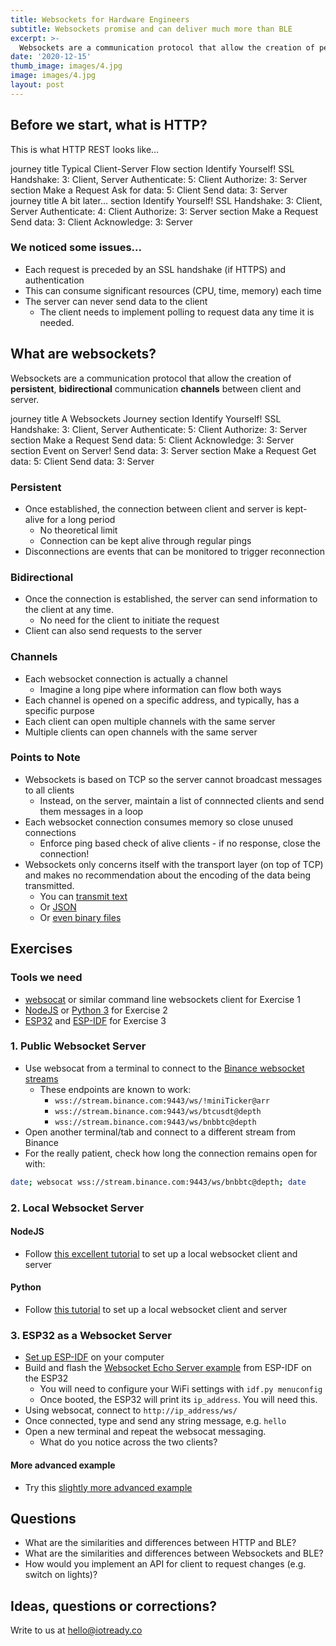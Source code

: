 ```yaml
---
title: Websockets for Hardware Engineers
subtitle: Websockets promise and can deliver much more than BLE
excerpt: >-
  Websockets are a communication protocol that allow the creation of persistent, bidirectional communication channels between client and server.
date: '2020-12-15'
thumb_image: images/4.jpg
image: images/4.jpg
layout: post
---
```


## Before we start, what is HTTP?
This is what HTTP REST looks like...

<div class="mermaid">
journey
    title Typical Client-Server Flow
    section Identify Yourself!
      SSL Handshake: 3: Client, Server
      Authenticate: 5: Client
      Authorize: 3: Server
    section Make a Request
      Ask for data: 5: Client
      Send data: 3: Server
</div>
<div class="mermaid">
journey
    title A bit later...
    section Identify Yourself!
      SSL Handshake: 3: Client, Server
      Authenticate: 4: Client
      Authorize: 3: Server
    section Make a Request
      Send data: 3: Client
      Acknowledge: 3: Server
</div>

### We noticed some issues...

- Each request is preceded by an SSL handshake (if HTTPS) and authentication
- This can consume significant resources (CPU, time, memory) each time
- The server can never send data to the client
  - The client needs to implement polling to request data any time it is needed.

## What are websockets?
Websockets are a communication protocol that allow the creation of **persistent**, **bidirectional** communication **channels** between client and server.

<div class="mermaid">
journey
    title A Websockets Journey
    section Identify Yourself!
      SSL Handshake: 3: Client, Server
      Authenticate: 5: Client
      Authorize: 3: Server
    section Make a Request
      Send data: 5: Client
      Acknowledge: 3: Server
    section Event on Server!
      Send data: 3: Server
    section Make a Request
      Get data: 5: Client
      Send data: 3: Server
</div>

### Persistent
- Once established, the connection between client and server is kept-alive for a long period
  - No theoretical limit
  - Connection can be kept alive through regular pings
- Disconnections are events that can be monitored to trigger reconnection

### Bidirectional
- Once the connection is established, the server can send information to the client at any time. 
  - No need for the client to initiate the request
- Client can also send requests to the server
  
### Channels
- Each websocket connection is actually a channel
  - Imagine a long pipe where information can flow both ways
- Each channel is opened on a specific address, and typically, has a specific purpose
- Each client can open multiple channels with the same server
- Multiple clients can open channels with the same server

### Points to Note
- Websockets is based on TCP so the server cannot broadcast messages to all clients
  - Instead, on the server, maintain a list of connnected clients and send them messages in a loop
- Each websocket connection consumes memory so close unused connections
  - Enforce ping based check of alive clients - if no response, close the connection!
- Websockets only concerns itself with the transport layer (on top of TCP) and makes no recommendation about the encoding of the data being transmitted.
  - You can [transmit text](https://www.websocket.org/echo.html)
  - Or [JSON](https://github.com/binance-exchange/binance-official-api-docs/blob/master/web-socket-streams.md)
  - Or [even binary files](https://techtutorialsx.com/2018/11/08/python-websocket-client-sending-binary-content/)

## Exercises
### Tools we need
- [websocat](https://github.com/vi/websocat/releases) or similar command line websockets client for Exercise 1
- [NodeJS](https://nodejs.org/en/) or [Python 3](https://www.python.org/) for Exercise 2
- [ESP32](https://www.espressif.com/en/products/socs/esp32/overview) and [ESP-IDF](https://esp-idf.readthedocs.io/) for Exercise 3 

### 1. Public Websocket Server
- Use websocat from a terminal to connect to the [Binance websocket streams](https://github.com/binance-exchange/binance-official-api-docs/blob/master/web-socket-streams.md)
  - These endpoints are known to work:
    - `wss://stream.binance.com:9443/ws/!miniTicker@arr`
    - `wss://stream.binance.com:9443/ws/btcusdt@depth`
    - `wss://stream.binance.com:9443/ws/bnbbtc@depth`
- Open another terminal/tab and connect to a different stream from Binance
- For the really patient, check how long the connection remains open for with:
```bash
date; websocat wss://stream.binance.com:9443/ws/bnbbtc@depth; date
```

### 2. Local Websocket Server
#### NodeJS
- Follow [this excellent tutorial](https://flaviocopes.com/websockets/) to set up a local websocket client and server

#### Python
- Follow [this tutorial](https://codingpointer.com/python-tutorial/python-websockets) to set up a local websocket client and server

### 3. ESP32 as a Websocket Server
- [Set up ESP-IDF](https://docs.espressif.com/projects/esp-idf/en/latest/esp32/get-started/index.html#installation-step-by-step) on your computer
- Build and flash the [Websocket Echo Server example](https://github.com/espressif/esp-idf/tree/master/examples/protocols/http_server/ws_echo_server) from ESP-IDF on the ESP32
  - You will need to configure your WiFi settings with `idf.py menuconfig`
  - Once booted, the ESP32 will print its `ip_address`. You will need this.
- Using websocat, connect to `http://ip_address/ws/`
- Once connected, type and send any string message, e.g. `hello`
- Open a new terminal and repeat the websocat messaging. 
  - What do you notice across the two clients?

#### More advanced example
- Try this [slightly more advanced example](https://github.com/espressif/esp-idf/tree/master/examples/protocols/websocket)

## Questions
- What are the similarities and differences between HTTP and BLE?
- What are the similarities and differences between Websockets and BLE?
- How would you implement an API for client to request changes (e.g. switch on lights)?

## Ideas, questions or corrections?
Write to us at [hello@iotready.co](mailto:hello@iotready.co)
